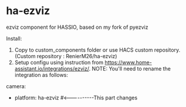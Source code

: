 # ha-ezviz
ezviz component for HASSIO, based on my fork of pyezviz

Install:

1) Copy to custom_components folder or use HACS custom repository. (Custom repository : RenierM26/ha-ezviz)
2) Setup configu using instruction from https://www.home-assistant.io/integrations/ezviz/. NOTE: You'll need to rename the integration as follows:

camera:
  - platform: ha-ezviz     #<----------This part changes
  
